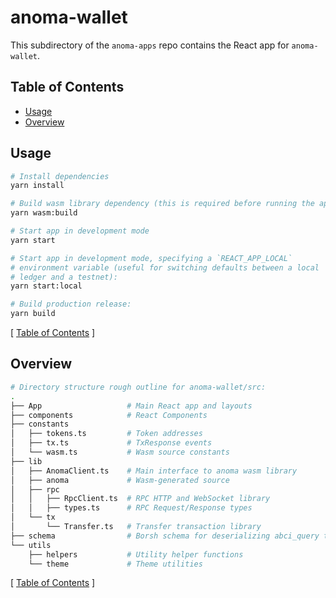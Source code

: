 # anoma-wallet

This subdirectory of the `anoma-apps` repo contains the React app for `anoma-wallet`.

## Table of Contents

- [Usage](#usage)
- [Overview](#overview)

## Usage

```bash
# Install dependencies
yarn install

# Build wasm library dependency (this is required before running the app)
yarn wasm:build

# Start app in development mode
yarn start

# Start app in development mode, specifying a `REACT_APP_LOCAL`
# environment variable (useful for switching defaults between a local
# ledger and a testnet):
yarn start:local

# Build production release:
yarn build
```

[ [Table of Contents](#table-of-contents) ]

## Overview

```bash
# Directory structure rough outline for anoma-wallet/src:
.
├── App                   # Main React app and layouts
├── components            # React Components
├── constants
│   ├── tokens.ts         # Token addresses
│   ├── tx.ts             # TxResponse events
│   └── wasm.ts           # Wasm source constants
├── lib
│   ├── AnomaClient.ts    # Main interface to anoma wasm library
│   ├── anoma             # Wasm-generated source
│   ├── rpc
│   │   ├── RpcClient.ts  # RPC HTTP and WebSocket library
│   │   ├── types.ts      # RPC Request/Response types
│   └── tx
│       └── Transfer.ts   # Transfer transaction library
├── schema                # Borsh schema for deserializing abci_query types
└── utils
    ├── helpers           # Utility helper functions
    └── theme             # Theme utilities
```

[ [Table of Contents](#table-of-contents) ]
